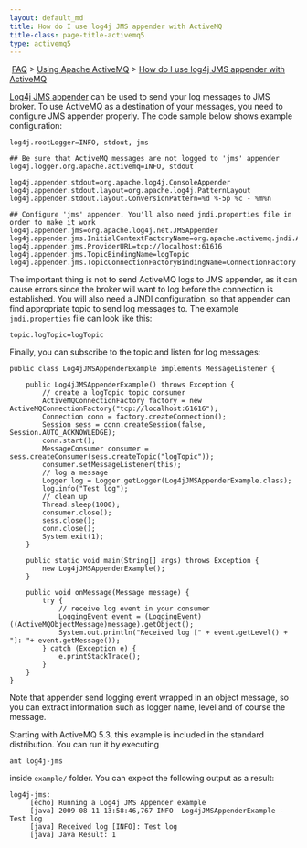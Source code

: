 ```yaml
---
layout: default_md
title: How do I use log4j JMS appender with ActiveMQ 
title-class: page-title-activemq5
type: activemq5
---
```


 [FAQ](faq) > [Using Apache ActiveMQ](using-apache-activemq) > [How do I use log4j JMS appender with ActiveMQ](how-do-i-use-log4j-jms-appender-with-activemq)


[Log4j JMS appender](http://logging.apache.org/log4j/1.2/apidocs/org/apache/log4j/net/JMSAppender.html) can be used to send your log messages to JMS broker. To use ActiveMQ as a destination of your messages, you need to configure JMS appender properly. The code sample below shows example configuration:
```
log4j.rootLogger=INFO, stdout, jms

## Be sure that ActiveMQ messages are not logged to 'jms' appender
log4j.logger.org.apache.activemq=INFO, stdout

log4j.appender.stdout=org.apache.log4j.ConsoleAppender
log4j.appender.stdout.layout=org.apache.log4j.PatternLayout
log4j.appender.stdout.layout.ConversionPattern=%d %-5p %c - %m%n

## Configure 'jms' appender. You'll also need jndi.properties file in order to make it work
log4j.appender.jms=org.apache.log4j.net.JMSAppender
log4j.appender.jms.InitialContextFactoryName=org.apache.activemq.jndi.ActiveMQInitialContextFactory
log4j.appender.jms.ProviderURL=tcp://localhost:61616
log4j.appender.jms.TopicBindingName=logTopic
log4j.appender.jms.TopicConnectionFactoryBindingName=ConnectionFactory
```
The important thing is not to send ActiveMQ logs to JMS appender, as it can cause errors since the broker will want to log before the connection is established. You will also need a JNDI configuration, so that appender can find appropriate topic to send log messages to. The example `jndi.properties` file can look like this:
```
topic.logTopic=logTopic
```
Finally, you can subscribe to the topic and listen for log messages:
```
public class Log4jJMSAppenderExample implements MessageListener {

	public Log4jJMSAppenderExample() throws Exception {
		// create a logTopic topic consumer
		ActiveMQConnectionFactory factory = new ActiveMQConnectionFactory("tcp://localhost:61616");
		Connection conn = factory.createConnection();
		Session sess = conn.createSession(false, Session.AUTO_ACKNOWLEDGE);
		conn.start();
		MessageConsumer consumer = sess.createConsumer(sess.createTopic("logTopic"));
		consumer.setMessageListener(this);
		// log a message
		Logger log = Logger.getLogger(Log4jJMSAppenderExample.class);
		log.info("Test log");
		// clean up
		Thread.sleep(1000);
		consumer.close();
		sess.close();
		conn.close();
		System.exit(1);
	}
	
	public static void main(String[] args) throws Exception {
		new Log4jJMSAppenderExample();
	}

	public void onMessage(Message message) {
		try {
			// receive log event in your consumer
			LoggingEvent event = (LoggingEvent)((ActiveMQObjectMessage)message).getObject();
			System.out.println("Received log [" + event.getLevel() + "]: "+ event.getMessage());
		} catch (Exception e) {
			e.printStackTrace();
		}
	}
}
```
Note that appender send logging event wrapped in an object message, so you can extract information such as logger name, level and of course the message.

Starting with ActiveMQ 5.3, this example is included in the standard distribution. You can run it by executing
```
ant log4j-jms
```
inside `example/` folder. You can expect the following output as a result:
```
log4j-jms:
     [echo] Running a Log4j JMS Appender example
     [java] 2009-08-11 13:58:46,767 INFO  Log4jJMSAppenderExample - Test log
     [java] Received log [INFO]: Test log
     [java] Java Result: 1
```

